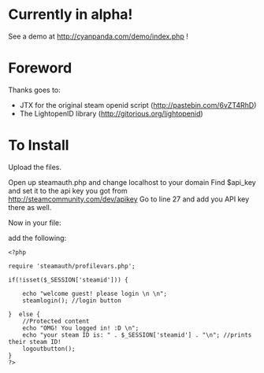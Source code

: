 Currently in alpha!
==========================

See a demo at http://cyanpanda.com/demo/index.php !

Foreword
==========================

Thanks goes to:
- JTX for the original steam openid script (http://pastebin.com/6vZT4RhD)
- The LightopenID library (http://gitorious.org/lightopenid)

To Install
==========================

Upload the files.

Open up steamauth.php and change localhost to your domain
Find $api_key and set it to the api key you got from http://steamcommunity.com/dev/apikey
Go to line 27 and add you API key there as well.

Now in your file:

add the following:

    <?php

    require 'steamauth/profilevars.php';

    if(!isset($_SESSION['steamid'])) {

        echo "welcome guest! please login \n \n";
        steamlogin(); //login button
    
    }  else {
        //Protected content
        echo "OMG! You logged in! :D \n";
        echo "your steam ID is: " . $_SESSION['steamid'] . "\n"; //prints their steam ID!
        logoutbutton();
    }     
    ?>
    
    
    
 

